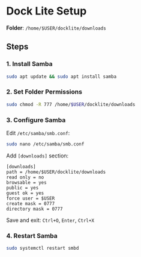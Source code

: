 
# Dock Lite Setup

**Folder**: `/home/$USER/docklite/downloads`

## Steps

### 1. Install Samba
```bash
sudo apt update && sudo apt install samba
```

### 2. Set Folder Permissions
```bash
sudo chmod -R 777 /home/$USER/docklite/downloads
```

### 3. Configure Samba
Edit `/etc/samba/smb.conf`:
```bash
sudo nano /etc/samba/smb.conf
```

Add `[downloads]` section:
```
[downloads]
path = /home/$USER/docklite/downloads
read only = no
browsable = yes
public = yes
guest ok = yes
force user = $USER
create mask = 0777
directory mask = 0777
```

Save and exit: `Ctrl+O`, `Enter`, `Ctrl+X`

### 4. Restart Samba
```bash
sudo systemctl restart smbd
```

